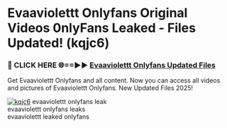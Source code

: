 # Evaaviolettt Onlyfans Original Videos 0nlyFans Leaked - Files Updated! (kqjc6)

<h3>🔴 CLICK HERE 🌐==►► <a href="https://hetstrat.blog/NMqPAm" rel="nofollow">Evaaviolettt Onlyfans Updated Files</a></h3>

Get Evaaviolettt Onlyfans and all content. Now you can access all videos and pictures of Evaaviolettt Onlyfans. New Updated Files 2025!

[![kqjc6](https://i.imgur.com/K7sEzmb.gif)](https://hetstrat.blog/NMqPAm)
evaaviolettt onlyfans leak<br>
evaaviolettt onlyfans leaks<br>
evaaviolettt leaked onlyfans